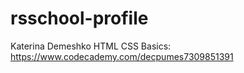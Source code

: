 # rsschool-profile
Katerina Demeshko
HTML CSS Basics: https://www.codecademy.com/decpumes7309851391
